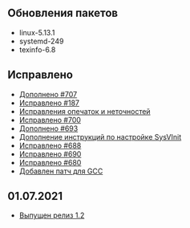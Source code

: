 ## Обновления пакетов

- linux-5.13.1
- systemd-249
- texinfo-6.8

## Исправлено
- [Дополнено #707](https://github.com/Linux4Yourself/Linux4Yourself.Book/pull/707)
- [Исправлено #187](https://github.com/Linux4Yourself/Linux4Yourself.Book.Packages/issues/187)
- [Исправления опечаток и неточностей](https://github.com/Linux4Yourself/Linux4Yourself.Book/pull/708)
- [Исправлено #700](https://github.com/Linux4Yourself/Linux4Yourself.Book/pull/701)
- [Дополнено #693](https://github.com/Linux4Yourself/Linux4Yourself.Book/issues/693)
- [Дополнение инструкций по настройке SysVInit](https://github.com/Linux4Yourself/Linux4Yourself.Book/pull/695)
- [Исправлено #688](https://github.com/Linux4Yourself/Linux4Yourself.Book/issues/688)
- [Исправлено #690](https://github.com/Linux4Yourself/Linux4Yourself.Book/issues/690)
- [Исправлено #680](https://github.com/Linux4Yourself/Linux4Yourself.Book/issues/680)
- [Добавлен патч для GCC](https://github.com/Linux4Yourself/Linux4Yourself.Book/issues/676)

## 01.07.2021

- [Выпущен релиз 1.2](https://lx4u.ru/rel/1.2/#/)
